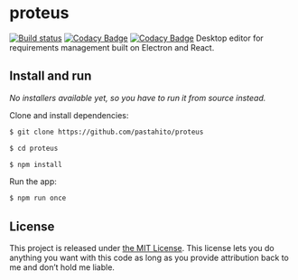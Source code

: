 # proteus
[![Build status](https://ci.appveyor.com/api/projects/status/q7h4amvatnu7um9o?svg=true)](https://ci.appveyor.com/project/pastahito/proteus/branch/dev)
[![Codacy Badge](https://api.codacy.com/project/badge/Coverage/dfd6ea76489149da9162bfa9c4ce49b6)](https://www.codacy.com/app/pastahito/proteus?utm_source=github.com&utm_medium=referral&utm_content=pastahito/proteus&utm_campaign=Badge_Coverage)
[![Codacy Badge](https://api.codacy.com/project/badge/Grade/dfd6ea76489149da9162bfa9c4ce49b6)](https://www.codacy.com/app/pastahito/proteus?utm_source=github.com&amp;utm_medium=referral&amp;utm_content=pastahito/proteus&amp;utm_campaign=Badge_Grade)
Desktop editor for requirements management built on Electron and React.

## Install and run
*No installers available yet, so you have to run it from source instead.*

Clone and install dependencies:
``` bash
$ git clone https://github.com/pastahito/proteus

$ cd proteus

$ npm install
```
Run the app:
``` bash
$ npm run once
```

## License

This project is released under [the MIT License](LICENSE).
This license lets you do anything you want with this code as long as you provide attribution back to me and don’t hold me liable.

